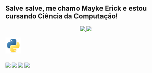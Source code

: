 ## Salve salve, me chamo Mayke Erick e estou cursando Ciência da Computação!

<div align="center">
  <a href="https://github.com/maykeesa">
  <img height="180em" src="https://github-readme-stats.vercel.app/api?username=maykeesa&show_icons=true&theme=dark&include_all_commits=true&count_private=true"/>
  <img height="180em" src="https://github-readme-stats.vercel.app/api/top-langs/?username=maykeesa&layout=compact&langs_count=7&theme=dark"/>
</div>
  
<div style="display: inline_block"><br>
  <img align="center" alt="Rafa-Python" height="50" width="50" src="https://raw.githubusercontent.com/devicons/devicon/master/icons/python/python-original.svg">
</div>
  
  ##
  
<div> 
  <a href="https://instagram.com/mayke7esa" target="_blank"><img src="https://img.shields.io/badge/-Instagram-%23E4405F?style=for-the-badge&logo=instagram&logoColor=white" target="_blank"></a>
  <a href = "https://twitter.com/Mayke7ESA"><img src="https://img.shields.io/badge/Twitter-1DA1F2?style=for-the-badge&logo=twitter&logoColor=white" target="_blank"></a>
 	<a href="https://www.twitch.tv/maykeesa" target="_blank"><img src="https://img.shields.io/badge/Twitch-9146FF?style=for-the-badge&logo=twitch&logoColor=white" target="_blank"></a>
  <a href="https://www.linkedin.com/in/mayke-erick-14a36420a/" target="_blank"><img src="https://img.shields.io/badge/-LinkedIn-%230077B5?style=for-the-badge&logo=linkedin&logoColor=white" target="_blank"></a> 
 
</div>
  
